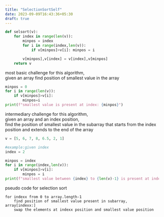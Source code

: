 ```yaml
---
title: "SelectionSortSelf"
date: 2023-09-09T16:43:36+05:30
draft: true
---
```


```python
def selsort(v):
	for index in range(len(v)):
		minpos = index
		for i in range(index,len(v)):
			if v[minpos]>v[i]: minpos = i

		v[minpos],v[index] = v[index],v[minpos]
	return v
```

most basic challenge for this algorithm,  
given an array find position of smallest value in the array

```python
minpos = 0
for i in range(len(v)):
	if v[minpos]>v[i]:
		minpos=i
print(f"smallest value is present at index: {minpos}")
```

intermediary challenge for this algorithm,  
given an array and an index position,  
find the position of smallest value in the subarray that starts from the index position and extends to the end of the array

```python
v = [5, 6, 7, 8, 6.5, 2, 1]

#example:given index
index = 2

minpos = index
for i in range(index,len(v)):
	if v[minpos]>v[i]:
		minpos = i
print(f"smallest value between {index} to {len(v)-1} is present at index: {minpos}")
```

pseudo code for selection sort

```
for indexx from 0 to array.length-1
    find position of smallest value present in subarray, array[indexx:]
    swap the elements at indexx position and smallest value position
```
